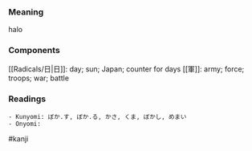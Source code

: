 ### Meaning

halo

### Components

[[Radicals/日|日]]: day; sun; Japan; counter for days [[軍]]: army; force; troops; war; battle

### Readings

```
- Kunyomi: ぼか.す, ぼか.る, かさ, くま, ぼかし, めまい
- Onyomi: 
```

#kanji